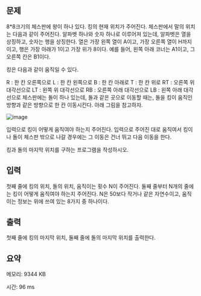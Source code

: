 ## 문제

8\*8크기의 체스판에 왕이 하나 있다. 킹의 현재 위치가 주어진다. 체스판에서 말의 위치는 다음과 같이 주어진다. 알파벳 하나와 숫자 하나로 이루어져 있는데, 알파벳은 열을 상징하고, 숫자는 행을 상징한다. 열은 가장 왼쪽 열이 A이고, 가장 오른쪽 열이 H까지 이고, 행은 가장 아래가 1이고 가장 위가 8이다. 예를 들어, 왼쪽 아래 코너는 A1이고, 그 오른쪽 칸은 B1이다.

킹은 다음과 같이 움직일 수 있다.

R : 한 칸 오른쪽으로
L : 한 칸 왼쪽으로
B : 한 칸 아래로
T : 한 칸 위로
RT : 오른쪽 위 대각선으로
LT : 왼쪽 위 대각선으로
RB : 오른쪽 아래 대각선으로
LB : 왼쪽 아래 대각선으로
체스판에는 돌이 하나 있는데, 돌과 같은 곳으로 이동할 때는, 돌을 킹이 움직인 방향과 같은 방향으로 한 칸 이동시킨다. 아래 그림을 참고하자.

![image](https://upload.acmicpc.net/259549ad-b275-48a1-91f7-197a7ce72a23/-/preview/)

입력으로 킹이 어떻게 움직여야 하는지 주어진다. 입력으로 주어진 대로 움직여서 킹이나 돌이 체스판 밖으로 나갈 경우에는 그 이동은 건너 뛰고 다음 이동을 한다.

킹과 돌의 마지막 위치를 구하는 프로그램을 작성하시오.

## 입력

첫째 줄에 킹의 위치, 돌의 위치, 움직이는 횟수 N이 주어진다. 둘째 줄부터 N개의 줄에는 킹이 어떻게 움직여야 하는지 주어진다. N은 50보다 작거나 같은 자연수이고, 움직이는 정보는 위에 쓰여 있는 8가지 중 하나이다.

## 출력

첫째 줄에 킹의 마지막 위치, 둘째 줄에 돌의 마지막 위치를 출력한다.

## 요약

메모리: 9344 KB

시간: 96 ms
